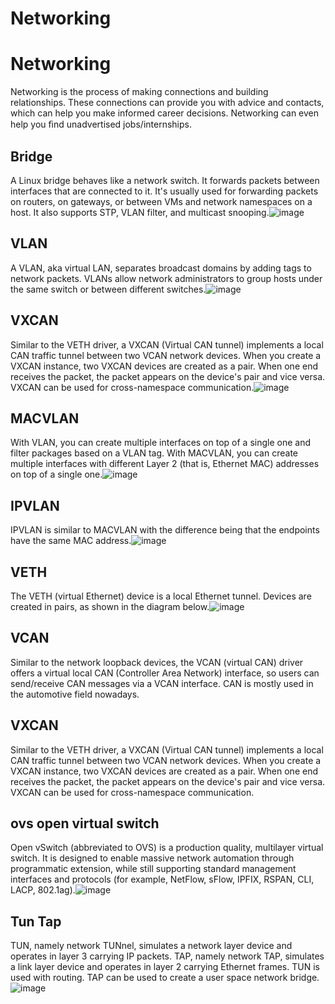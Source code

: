# Networking
# Networking
Networking is the process of making connections and building relationships. These connections can provide you with advice and contacts, which can help you make informed career decisions. Networking can even help you ﬁnd unadvertised jobs/internships. 
## Bridge
A Linux bridge behaves like a network switch. It forwards packets between interfaces that are connected to it. It's usually used for forwarding packets on routers, on gateways, or between VMs and network namespaces on a host. It also supports STP, VLAN filter, and multicast snooping.![image](https://github.com/user-attachments/assets/68cc735f-9b76-4a91-b55a-495c74b0a1b3)
## VLAN
A VLAN, aka virtual LAN, separates broadcast domains by adding tags to network packets. VLANs allow network administrators to group hosts under the same switch or between different switches.![image](https://github.com/user-attachments/assets/729a0c03-e2ee-43c7-97dd-94ad03b4d500)
## VXCAN
Similar to the VETH driver, a VXCAN (Virtual CAN tunnel) implements a local CAN traffic tunnel between two VCAN network devices. When you create a VXCAN instance, two VXCAN devices are created as a pair. When one end receives the packet, the packet appears on the device's pair and vice versa. VXCAN can be used for cross-namespace communication.![image](https://github.com/user-attachments/assets/def54c72-f54b-454f-8f1a-9c58922c0fe3)
## MACVLAN
With VLAN, you can create multiple interfaces on top of a single one and filter packages based on a VLAN tag. With MACVLAN, you can create multiple interfaces with different Layer 2 (that is, Ethernet MAC) addresses on top of a single one.![image](https://github.com/user-attachments/assets/58172f4c-72dc-4e35-98b3-32e78000c938)
## IPVLAN
IPVLAN is similar to MACVLAN with the difference being that the endpoints have the same MAC address.![image](https://github.com/user-attachments/assets/94499918-a43b-4d74-9164-c1f623e7e8f8)
## VETH
The VETH (virtual Ethernet) device is a local Ethernet tunnel. Devices are created in pairs, as shown in the diagram below.![image](https://github.com/user-attachments/assets/d271d51d-a33a-4c9b-bf8b-34c5342db046)
## VCAN
Similar to the network loopback devices, the VCAN (virtual CAN) driver offers a virtual local CAN (Controller Area Network) interface, so users can send/receive CAN messages via a VCAN interface. CAN is mostly used in the automotive field nowadays.
## VXCAN
Similar to the VETH driver, a VXCAN (Virtual CAN tunnel) implements a local CAN traffic tunnel between two VCAN network devices. When you create a VXCAN instance, two VXCAN devices are created as a pair. When one end receives the packet, the packet appears on the device's pair and vice versa. VXCAN can be used for cross-namespace communication.
## ovs open virtual switch
Open vSwitch (abbreviated to OVS) is a production quality, multilayer virtual switch. It is designed to enable massive network automation through programmatic extension, while still supporting standard management interfaces and protocols (for example, NetFlow, sFlow, IPFIX, RSPAN, CLI, LACP, 802.1ag).![image](https://github.com/user-attachments/assets/c15ffda1-9d59-43af-98f5-1bc9b22930e6)
## Tun Tap
TUN, namely network TUNnel, simulates a network layer device and operates in layer 3 carrying IP packets. TAP, namely network TAP, simulates a link layer device and operates in layer 2 carrying Ethernet frames. TUN is used with routing. TAP can be used to create a user space network bridge.![image](https://github.com/user-attachments/assets/63b86034-18fb-4cd3-a6d1-288285946c65)
